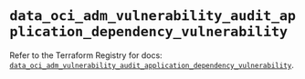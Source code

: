 # `data_oci_adm_vulnerability_audit_application_dependency_vulnerability`

Refer to the Terraform Registry for docs: [`data_oci_adm_vulnerability_audit_application_dependency_vulnerability`](https://registry.terraform.io/providers/oracle/oci/7.19.0/docs/data-sources/adm_vulnerability_audit_application_dependency_vulnerability).
